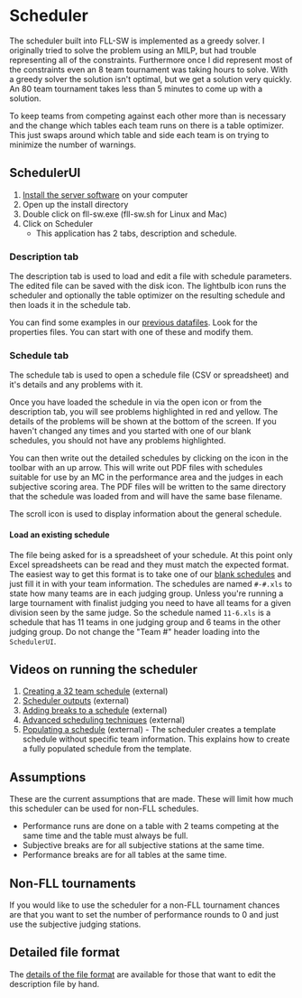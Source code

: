 # Scheduler

The scheduler built into FLL-SW is implemented as a greedy solver. I
originally tried to solve the problem using an MILP, but had trouble
representing all of the constraints. Furthermore once I did represent most
of the constraints even an 8 team tournament was taking hours to solve. With
a greedy solver the solution isn't optimal, but we get a solution very
quickly. An 80 team tournament takes less than 5 minutes to come up with a solution.

To keep teams from competing against each other more than is necessary and
the change which tables each team runs on there is a table optimizer. This
just swaps around which table and side each team is on trying to minimize
the number of warnings.

## SchedulerUI

 1. [Install the server software](InstallServerSoftware.md) on your computer
 1. Open up the install directory
 1. Double click on fll-sw.exe (fll-sw.sh for Linux and Mac)
 1. Click on Scheduler
    * This application has 2 tabs, description and schedule.

### Description tab

The description tab is used to load and edit a file with schedule parameters. The edited file can be saved with the disk icon. The lightbulb icon runs the scheduler and optionally the table optimizer on the resulting schedule and then loads it in the schedule tab.

You can find some examples in our [previous datafiles](../../scheduling/blank-schedules). Look for the properties files. You can start with one of these and modify them.

### Schedule tab

The schedule tab is used to open a schedule file (CSV or spreadsheet) and
it's details and any problems with it.

Once you have loaded the schedule in via the open icon or from the description tab, you will see problems highlighted in red and yellow. The details of the problems will be shown at the bottom of the screen. If you haven't changed any times and you started with one of our blank schedules, you should not have any problems highlighted.

You can then write out the detailed schedules by clicking on the icon in the toolbar with an up arrow. This will write out PDF files with schedules suitable for use by an MC in the performance area and the judges in each subjective scoring area. The PDF files will be written to the same directory that the schedule was loaded from and will have the same base filename.

The scroll icon is used to display information about the general schedule. 

#### Load an existing schedule
The file being asked for is a spreadsheet of your schedule. At this point only Excel spreadsheets can be read and they must match the expected format. The easiest way to get this format is to take one of our [blank schedules](../../scheduling/datafiles) and just fill it in with your team information. The schedules are named `#-#.xls` to state how many teams are in each judging group. Unless you're running a large tournament with finalist judging you need to have all teams for a given division seen by the same judge. So the schedule named `11-6.xls` is a schedule that has 11 teams in one judging group and 6 teams in the other judging group. Do not change the "Team #" header loading into the `SchedulerUI`.


## Videos on running the scheduler

1. [Creating a 32 team schedule](https://vimeo.com/album/4327453/video/197293207) (external)
1. [Scheduler outputs](https://vimeo.com/197305835) (external)
1. [Adding breaks to a schedule](https://vimeo.com/album/4327453/video/197294593) (external)
1. [Advanced scheduling techniques](https://vimeo.com/album/4327453/video/197298274) (external)
1. [Populating a schedule](https://vimeo.com/172255789) (external) - The scheduler creates a template schedule without specific team information. This explains how to create a fully populated schedule from the template.


## Assumptions

These are the current assumptions that are made. These will limit how much
this scheduler can be used for non-FLL schedules.

  * Performance runs are done on a table with 2 teams competing at the same
    time and the table must always be full.
  * Subjective breaks are for all subjective stations at the same time.
  * Performance breaks are for all tables at the same time.

## Non-FLL tournaments

If you would like to use the scheduler for a non-FLL tournament chances are
that you want to set the number of performance rounds to 0 and just use the
subjective judging stations.

## Detailed file format

The [details of the file format](scheduler-file-format.md) are available for those that want to edit the description file by hand.


